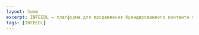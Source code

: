 ```yaml
---
layout: home
excerpt: INFEEDL – платформа для продвижения брендированного контента через интернет-издания. С любовью к дизайну и пользователю.
tags: [INFEEDL]
---
```

